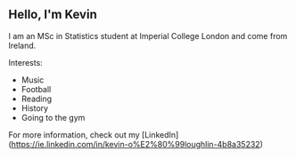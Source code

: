 ## Hello, I'm Kevin

I am an MSc in Statistics student at Imperial College London and come from Ireland.

Interests:
- Music
- Football
- Reading
- History
- Going to the gym

For more information, check out my [LinkedIn] (https://ie.linkedin.com/in/kevin-o%E2%80%99loughlin-4b8a35232)

